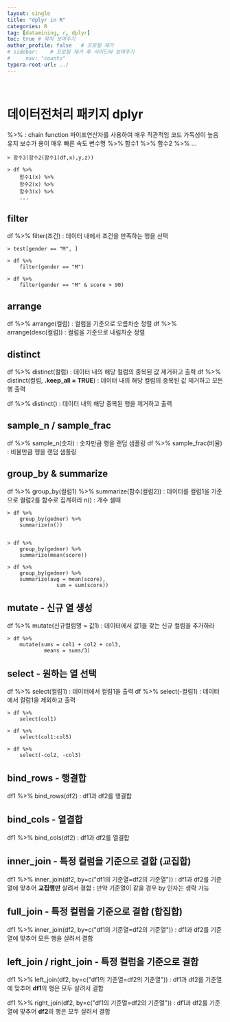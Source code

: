 ```yaml
---
layout: single
title: "dplyr in R"
categories: R
tag: [datamining, r, dplyr]
toc: true # 목차 보여주기
author_profile: false   # 프로필 제거
# sidebar:    # 프로필 제거 후 사이드바 보여주기
#     nav: "counts"
typora-root-url: ../
---
```

<br>

# 데이터전처리 패키지 dplyr

%>% : chain function 파이프연산자를 사용하여 매우 직관적임
코드 가독성이 높음
유지 보수가 용이
매우 빠른 속도
변수명 %>% 함수1 %>% 함수2 %>% ...

```
> 함수3(함수2(함수1(df,x),y,z))

> df %>%
    함수1(x) %>%
    함수2(x) %>%
    함수3(x) %>%
    ...
```

## filter
df %>% filter(조건) : 데이터 내에서 조건을 만족하는 행을 선택
```
> test[gender == "M", ]

> df %>%
    filter(gender == "M")

> df %>%
    filter(gender == "M" & score > 90)
```

## arrange
df %>% arrange(컬럼) : 컬럼을 기준으로 오름차순 정렬
df %>% arrange(desc(컬럼)) : 컬럼을 기준으로 내림차순 정렬


## distinct
df %>% distinct(컬럼) : 데이터 내의 해당 컬럼의 중복된 값 제거하고 출력
df %>% distinct(컬럼, **.keep_all = TRUE**) : 데이터 내의 해당 컬럼의 중복된 값 제거하고 모든 행 출력

df %>% distinct() : 데이터 내의 해당 중복된 행을 제거하고 출력

## sample_n / sample_frac
df %>% sample_n(숫자) : 숫자만큼 행을 랜덤 샘플링
df %>% sample_frac(비율) : 비율만큼 행을 랜덤 샘플링


## group_by & summarize
df %>% group_by(컬럼1) %>% summarize(함수(컬럼2)) : 데이터를 컬럼1을 기준으로 컬럼2를 함수로 집계하라
n() : 개수 셀때
```
> df %>%
    group_by(gedner) %>%
    summarize(n())


> df %>%
    group_by(gedner) %>%
    summarize(mean(score))

> df %>%
    group_by(gedner) %>%
    summarize(avg = mean(score),
                sum = sum(score))
```

## mutate - 신규 열 생성
df %>% mutate(신규컬럼명 = 값1) : 데이터에서 값1을 갖는 신규 컬럼을 추가하라
```
> df %>%
    mutate(sums = col1 + col2 + col3,
            means = sums/3)
```

## select - 원하는 열 선택
df %>% select(컬럼1) : 데이터에서 컬럼1을 출력
df %>% select(-컬럼1) : 데이터에서 컬럼1을 제외하고 출력
```
> df %>%
    select(col1)

> df %>%
    select(col1:col5)

> df %>%
    select(-col2, -col3)
```

## bind_rows - 행결합
df1 %>% bind_rows(df2) : df1과 df2를 행결합

## bind_cols - 열결합
df1 %>% bind_cols(df2) : df1과 df2를 열결합

## inner_join - 특정 컬럼을 기준으로 결합 (교집합)
df1 %>% inner_join(df2, by=c("df1의 기준열=df2의 기준열"))
: df1과 df2를 기준열에 맞추어 **교집행만** 살려서 결합
: 만약 기준열이 같을 경우 by 인자는 생략 가능

## full_join - 특정 컬럼을 기준으로 결합 (합집합)
df1 %>% inner_join(df2, by=c("df1의 기준열=df2의 기준열"))
: df1과 df2를 기준열에 맞추어 모든 행을 살려서 결합

## left_join / right_join - 특정 컬럼을 기준으로 결합
df1 %>% left_join(df2, by=c("df1의 기준열=df2의 기준열"))
: df1과 df2를 기준열에 맞추어 **df1**의 행은 모두 살려서 결합

df1 %>% right_join(df2, by=c("df1의 기준열=df2의 기준열"))
: df1과 df2를 기준열에 맞추어 **df2**의 행은 모두 살려서 결합
